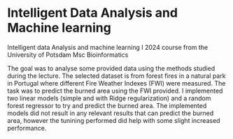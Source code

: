 # Intelligent Data Analysis and Machine learning
Intelligent data Analysis and machine learning I 2024 course from the University of Potsdam Msc Bioinformatics

The goal was to analyse some provided data using the methods studied during the lecture. The selected dataset is from forest fires in a natural park in Portugal where different Fire Weather Indexes (FWI) were measured. The task was to predict the burned area using the FWI provided.
I implemented two linear models (simple and with Ridge regularization) and a random forest regressor to try and predict the burned area. The implemented models did not result in any relevant results that can predict the burned area, however the tunining performed did help with some slight increased performance.
